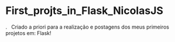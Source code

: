 # First_projts_in_Flask_NicolasJS
.   Criado a priori para a realização e postagens dos meus primeiros projetos em: Flask!
